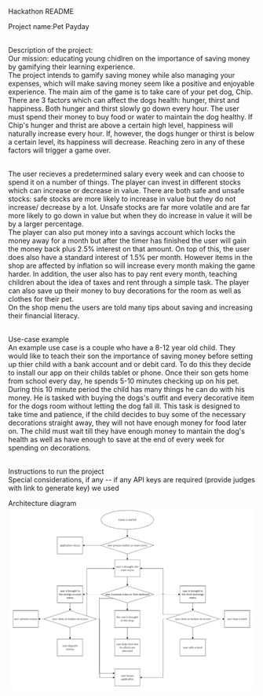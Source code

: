 Hackathon <WHACK> README<br>

Project name:Pet Payday<br><br>

Description of the project:<br>
Our mission: educating young chidlren on the importance of saving money by gamifying their learning experience. <br>
The project intends to gamify saving money while also managing your expenses, which will make saving money seem like a positive and enjoyable experience. The main aim of the game is to take care of your pet dog, Chip. There are 3 factors which can affect the dogs health: hunger, thirst and happiness. Both hunger and thirst slowly go down every hour. The user must spend their money to buy food or water to maintain the dog healthy. If Chip's hunger and thrist are above a certain high level, happiness will naturally increase every hour. If, however, the dogs hunger or thirst is below a certain level, its happiness will decrease. Reaching zero in any of these factors will trigger a game over. <br><br>

The user recieves a predetermined salary every week and can choose to spend it on a number of things. The player can invest in different stocks which can increase or decrease in value. There are both safe and unsafe stocks: safe stocks are more likely to increase in value but they do not increase/ decrease by a lot. Unsafe stocks are far more volatile and are far more likely to go down in value but when they do increase in value it will be by a larger percentage. <br>
The player can also put money into a savings account which locks the money away for a month but after the timer has finished the user will gain the money back plus 2.5% interest on that amount. On top of this, the user does also have a standard interest of 1.5% per month. However items in the shop are affected by inflation so will increase every month making the game harder. In addition, the user also has to pay rent every month, teaching children about the idea of taxes and rent through a simple task. The player can also save up their money to buy decorations for the room as well as clothes for their pet. <br>
On the shop menu the users are told many tips about saving and increasing their financial literacy.
<br><br>

Use-case example<br>
An example use case is a couple who have a 8-12 year old child. They would like to teach their son the importance of saving money before setting up thier child with a bank account and or debit card. To do this they decide to install our app on their childs tablet or phone. Once their son gets home from school every day, he spends 5-10 minutes checking up on his pet. During this 10 minute period the child has many things he can do with his money. He is tasked with buying the dogs's outfit and every decorative item for the dogs room without letting the dog fall ill. This task is designed to take time and patience, if the child decides to buy some of the necessary decorations straight away, they will not have enough money for food later on. The child must wait till they have enough money to mantain the dog's health as well as have enough to save at the end of every week for spending on decorations. <br><br>

Instructions to run the project<br>
Special considerations, if any -- if any API keys are required (provide judges with link to generate key)
we used 

Architecture diagram
![Architecture diagram](image.png)
